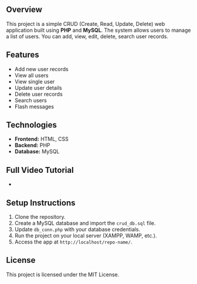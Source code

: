## Overview
This project is a simple CRUD (Create, Read, Update, Delete) web application built using **PHP** and **MySQL**. The system allows users to manage a list of users. You can add, view, edit, delete, search user records.

## Features
- Add new user records
- View all users
- View single user
- Update user details
- Delete user records
- Search users
- Flash messages

## Technologies
- **Frontend:** HTML, CSS
- **Backend:** PHP
- **Database:** MySQL
  
## Full Video Tutorial
-
  
## Setup Instructions
1. Clone the repository.
2. Create a MySQL database and import the `crud_db.sql` file.
3. Update `db_conn.php` with your database credentials.
4. Run the project on your local server (XAMPP, WAMP, etc.).
5. Access the app at `http://localhost/repo-name/`.

## License
This project is licensed under the MIT License.